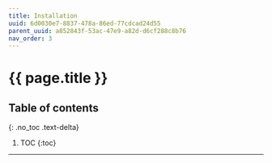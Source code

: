 ```yaml
---
title: Installation
uuid: 6d0030e7-8837-478a-86ed-77cdcad24d55
parent_uuid: a852843f-53ac-47e9-a82d-d6cf288c8b76
nav_order: 3
---
```


# {{ page.title }}

## Table of contents
{: .no_toc .text-delta}

1. TOC
{:toc}

---
